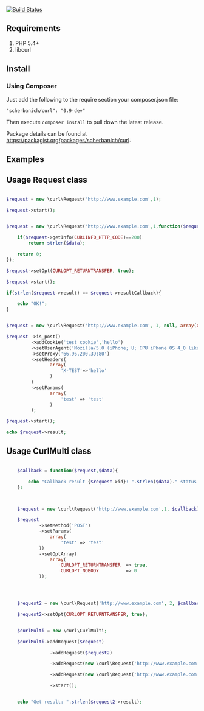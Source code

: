 [![Build Status](https://travis-ci.org/scherbanich/curl.svg?branch=master)](https://travis-ci.org/scherbanich/curl)

## Requirements

1. PHP 5.4+
2. libcurl

## Install

### Using Composer

Just add the following to the require section your composer.json file:

```
"scherbanich/curl": "0.9-dev"
```

Then execute `composer install` to pull down the latest release.

Package details can be found at https://packagist.org/packages/scherbanich/curl.

## Examples

Usage Request class
-----

```php

$request = new \curl\Request('http://www.example.com',1);

$request->start();

```


```php

$request = new \curl\Request('http://www.example.com',1,function($request,$data){

    if($request->getInfo(CURLINFO_HTTP_CODE)==200)
        return strlen($data);

    return 0;
});

$request->setOpt(CURLOPT_RETURNTRANSFER, true);

$request->start();

if(strlen($request->result) == $request->resultCallback){

    echo "OK!";
}

```


```php

$request = new \curl\Request('http://www.example.com', 1, null, array(CURLOPT_RETURNTRANSFER => true));

$request ->is_post()
         ->addCookie('test_cookie','hello')
         ->setUserAgent('Mozilla/5.0 (iPhone; U; CPU iPhone OS 4_0 like Mac OS X; en-us) AppleWebKit/532.9 (KHTML, like Gecko) Version/4.0.5 Mobile/8A293 Safari/6531.22.7')
         ->setProxy('66.96.200.39:80')
         ->setHeaders(
                array(
                    'X-TEST'=>'hello'
                )
         )
         ->setParams(
                array(
                    'test' => 'test'
                )
         );

$request->start();

echo $request->result;

```


Usage CurlMulti class
-----

```php

    $callback = function($request,$data){

        echo "Callback result {$request->id}: ".strlen($data)." status: {$request->getInfo(CURLINFO_HTTP_CODE)} error: {$request->getError()}".'<br><br>';
    };



    $request = new \curl\Request('http://www.example.com',1, $callback);

    $request
            ->setMethod('POST')
            ->setParams(
                array(
                    'test' => 'test'
            ))
            ->setOptArray(
                array(
                    CURLOPT_RETURNTRANSFER  => true,
                    CURLOPT_NOBODY          => 0
            ));




    $request2 = new \curl\Request('http://www.example.com', 2, $callback);

    $request2->setOpt(CURLOPT_RETURNTRANSFER, true);


    $curlMulti = new \curl\CurlMulti;

    $curlMulti->addRequest($request)

                ->addRequest($request2)

                ->addRequest(new \curl\Request('http://www.example.com', 3, $callback, array(CURLOPT_RETURNTRANSFER => true)))

                ->addRequest(new \curl\Request('http://www.example.com', 4, $callback, array(CURLOPT_RETURNTRANSFER => true)))

                ->start();


    echo "Get result: ".strlen($request2->result);

```
